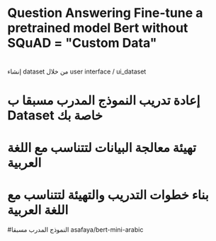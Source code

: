 # Question Answering Fine-tune a pretrained model Bert without SQuAD = "Custom Data"
# 
إنشاء dataset من خلال user interface / ui_dataset
# إعادة تدريب النموذج المدرب مسبقا ب Dataset خاصة بك 
# تهيئة معالجة البيانات لتتناسب مع اللغة العربية 
# بناء خطوات التدريب والتهيئة لتتناسب مع اللغة العربية 
#النموذج المدرب مسبقا asafaya/bert-mini-arabic
